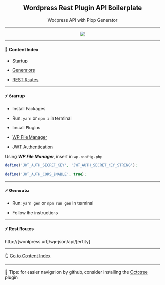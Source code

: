<h2 align="center">Wordpress Rest Plugin API Boilerplate</h2>
<p align="center">Wodpress API with Plop Generator</p>

---

<p align="center">
  <img src="https://github.com/lipex360x/wordpress_api_rest/blob/main/assets/screen.png" />
</p>

---

#### :bookmark_tabs: Content Index

- [Startup](#zap-startup)

- [Generators](#zap-generator)

- [REST Routes](#zap-rest-routes)

---

#### :zap: Startup
* Install Packages
- Run: `yarn` or `npm i` in terminal

* Install Plugins

- [WP File Manager](https://wordpress.org/plugins/wp-file-manager/)

- [JWT Authentication](https://br.wordpress.org/plugins/jwt-authentication-for-wp-rest-api/)


Using ***WP File Manager***, insert in `wp-config.php`

```php
define('JWT_AUTH_SECRET_KEY', 'JWT_AUTH_SECRET_KEY_STRING');

define('JWT_AUTH_CORS_ENABLE', true);
```
---

#### :zap: Generator

- Run: `yarn gen` or `npm run gen` in terminal

- Follow the instructions

---

#### :zap: Rest Routes

http://[wordpress.url]/wp-json/api/[entity]

---

:point_up_2: [Go to Content Index](#bookmark_tabs-content-index)

---

:pushpin: Tips: for easier navigation by github, consider installing the [Octotree](https://chrome.google.com/webstore/detail/octotree-github-code-tree/bkhaagjahfmjljalopjnoealnfndnagc) plugin

